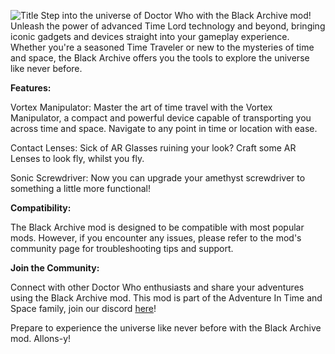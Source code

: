 ![Title](https://github.com/user-attachments/assets/c4272ab7-1198-4c24-a1d8-aba95cc6dd3f)
Step into the universe of Doctor Who with the Black Archive mod! Unleash the power of advanced Time Lord technology and beyond, bringing iconic gadgets and devices straight into your gameplay experience. Whether you're a seasoned Time Traveler or new to the mysteries of time and space, the Black Archive offers you the tools to explore the universe like never before.

**Features:**

Vortex Manipulator: Master the art of time travel with the Vortex Manipulator, a compact and powerful device capable of transporting you across time and space. Navigate to any point in time or location with ease.

Contact Lenses: Sick of AR Glasses ruining your look? Craft some AR Lenses to look fly, whilst you fly.

Sonic Screwdriver: Now you can upgrade your amethyst screwdriver to something a little more functional!

**Compatibility:**

The Black Archive mod is designed to be compatible with most popular mods. However, if you encounter any issues, please refer to the mod's community page for troubleshooting tips and support.

**Join the Community:**

Connect with other Doctor Who enthusiasts and share your adventures using the Black Archive mod. This mod is part of the Adventure In Time and Space family, join our discord [here](https://discord.gg/FBRx7nFzDS)!

Prepare to experience the universe like never before with the Black Archive mod. Allons-y!
